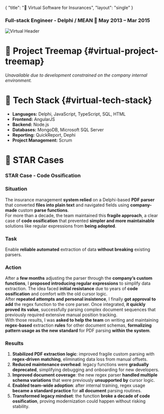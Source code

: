 {
    "title": "🏢 Virtual Software for Insurances",
    "layout": "single"
}
### Full-stack Engineer - Delphi / MEAN 📅 May 2013 – Mar 2015  
![Virtual Header](/images/virtual-header.webp)  

# 🌲 Project Treemap {#virtual-project-treemap}  
*Unavailable due to development constrained on the company internal environment.*  

# 🧱 Tech Stack {#virtual-tech-stack}  
* **Languages:** Delphi, JavaScript, TypeScript, SQL, HTML  
* **Frontend:** AngularJS  
* **Backend:** Node.js  
* **Databases:** MongoDB, Microsoft SQL Server  
* **Reporting:** QuickReport, Dephi  
* **Project Management:** Scrum  

# 🌟 STAR Cases  

### STAR Case - Code Ossification
### Situation  
The insurance management **system relied** on a Delphi-based **PDF parser** that converted **files into plain text** and navigated fields using **company-made** custom **parse functions**.  
For more than a decade, the team maintained this **fragile approach**, a clear case of **code ossification** that prevented **simpler and more maintainable** solutions like regular expressions from **being adopted**.

### Task  
Enable **reliable automated** extraction of data **without breaking** existing parsers.

### Action  
After a **few months** adjusting the parser through the **company’s custom functions**, I **proposed introducing regular expressions** to simplify data extraction. The idea faced **initial resistance** due to years of **code ossification** and comfort with the old cursor logic.  
After **repeated attempts and personal insistence**, I finally **got approval to add** the regex function to the core parser. Once integrated, **it quickly proved its value**, successfully parsing complex document sequences that previously required extensive manual position tracking.  
With those results, I was **asked to help the team** on writing and maintaining **regex-based** extraction **rules** for other document schemas, **formalizing pattern usage as the new standard** for PDF parsing **within the system**.

### Results  
1. **Stabilized PDF extraction logic**: improved fragile custom parsing with **regex-driven matching**, eliminating data loss from manual offsets.  
2. **Reduced maintenance overhead**: legacy functions were **gradually deprecated**, simplifying debugging and onboarding for new developers.  
3. **Improved document coverage**: the new regex parser **handled multiple schema variations** that were previously **unsupported by** cursor logic.  
4. **Enabled team-wide adoption**: after internal training, regex usage **became a standard practice** for **all document** parsing routines.  
5. **Transformed legacy mindset**: the function **broke a decade of code ossification**, proving modernization could happen without risking stability.  
